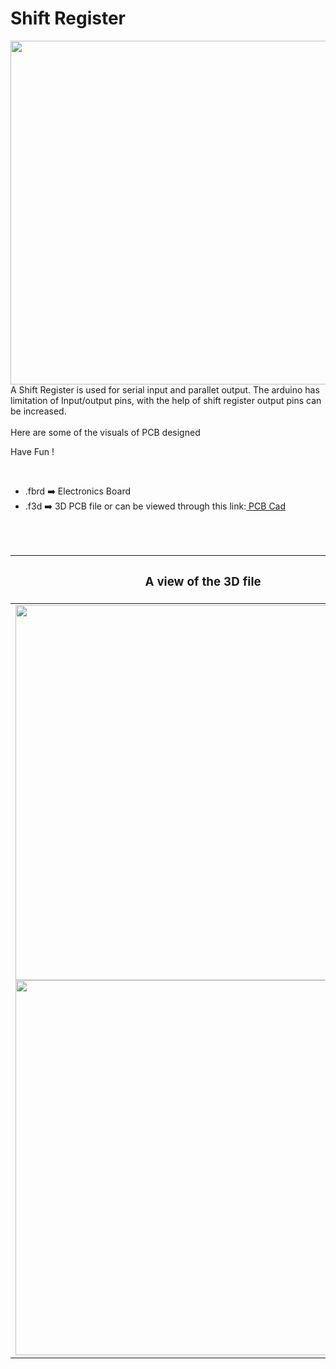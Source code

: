 <h1>Shift Register</h1>

<div>
   <img width=550 align=right src="https://github.com/Curovearth/Dive-into-Electronics/blob/main/PCB%20Designs/14-Light%20Dependent%20Resistor/img1.png"/>
   <p>A Shift Register is used for serial input and parallet output. The arduino has limitation of Input/output pins, with the help of shift register output pins can be increased. 
  <br><br>Here are some of the visuals of PCB designed<br>
        
   Have Fun !
  </p>
<br>

   - .fbrd ➡️ Electronics Board
   - .f3d  ➡️ 3D PCB file or can be viewed through this link:<a href="https://a360.co/34e2rdF"> PCB Cad</a>
   
   
<br> <br> 
<div align=center>
   
| <h3>A view of the 3D file</h2> | <h3>Schematic Diagram for PCB</h3> |      
| --- | --- |
| <img width=600 align=center src="https://github.com/Curovearth/Dive-into-Electronics/blob/main/PCB%20Designs/14-Light%20Dependent%20Resistor/img2.png"/><br><img width=600 align=center src="https://github.com/Curovearth/Dive-into-Electronics/blob/main/PCB%20Designs/14-Light%20Dependent%20Resistor/img3.png"/> |    <img width="400" src="https://github.com/Curovearth/Dive-into-Electronics/blob/main/PCB%20Designs/14-Light%20Dependent%20Resistor/PCB_view.png"> | 
 
</div>

 
